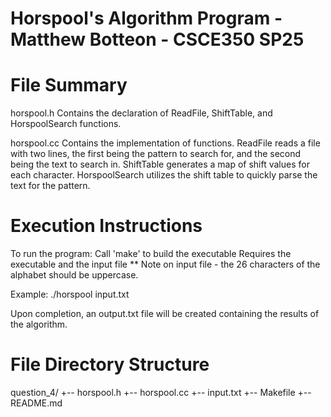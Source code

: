 # Horspool's Algorithm Program - Matthew Botteon - CSCE350 SP25

# File Summary
horspool.h
  Contains the declaration of ReadFile, ShiftTable, and HorspoolSearch functions.

horspool.cc
  Contains the implementation of functions. ReadFile reads a file with two lines, the first being the pattern to search for, and the second being the text to search in. ShiftTable generates a map of shift values for each character. HorspoolSearch utilizes the shift table to quickly parse the text for the pattern.

# Execution Instructions
To run the program:
  Call 'make' to build the executable
  Requires the executable and the input file
  ** Note on input file - the 26 characters of the alphabet should be uppercase.

   Example:
  ./horspool input.txt
  
Upon completion, an output.txt file will be created containing the results of the algorithm.

# File Directory Structure

question_4/
+-- horspool.h
+-- horspool.cc
+-- input.txt
+-- Makefile
+-- README.md
